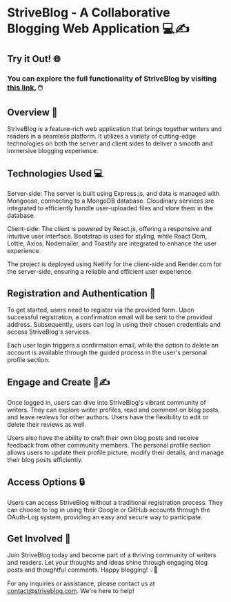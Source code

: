 # StriveBlog - A Collaborative Blogging Web Application 💻✍️

## Try it Out! 🌐
### You can explore the full functionality of StriveBlog by visiting <a target=_blank href="https://main--striveblog-mlanci.netlify.app/" target="_blank">this link.</a> 🖱️

## Overview 📄
StriveBlog is a feature-rich web application that brings together writers and readers in a seamless platform. It utilizes a variety of cutting-edge technologies on both the server and client sides to deliver a smooth and immersive blogging experience.

## Technologies Used 💻
Server-side: The server is built using Express.js, and data is managed with Mongoose, connecting to a MongoDB database. Cloudinary services are integrated to efficiently handle user-uploaded files and store them in the database.

Client-side: The client is powered by React.js, offering a responsive and intuitive user interface. Bootstrap is used for styling, while React Dom, Lottie, Axios, Nodemailer, and Toastify are integrated to enhance the user experience.

The project is deployed using Netlify for the client-side and Render.com for the server-side, ensuring a reliable and efficient user experience.

## Registration and Authentication 🔑
To get started, users need to register via the provided form. Upon successful registration, a confirmation email will be sent to the provided address. Subsequently, users can log in using their chosen credentials and access StriveBlog's services.

Each user login triggers a confirmation email, while the option to delete an account is available through the guided process in the user's personal profile section.

## Engage and Create 💬✍️
Once logged in, users can dive into StriveBlog's vibrant community of writers. They can explore writer profiles, read and comment on blog posts, and leave reviews for other authors. Users have the flexibility to edit or delete their reviews as well.

Users also have the ability to craft their own blog posts and receive feedback from other community members. The personal profile section allows users to update their profile picture, modify their details, and manage their blog posts efficiently.

## Access Options 🔒
Users can access StriveBlog without a traditional registration process. They can choose to log in using their Google or GitHub accounts through the OAuth-Log system, providing an easy and secure way to participate.

## Get Involved 🤝
Join StriveBlog today and become part of a thriving community of writers and readers. Let your thoughts and ideas shine through engaging blog posts and thoughtful comments. Happy blogging! 💡💬

For any inquiries or assistance, please contact us at contact@striveblog.com. We're here to help!
